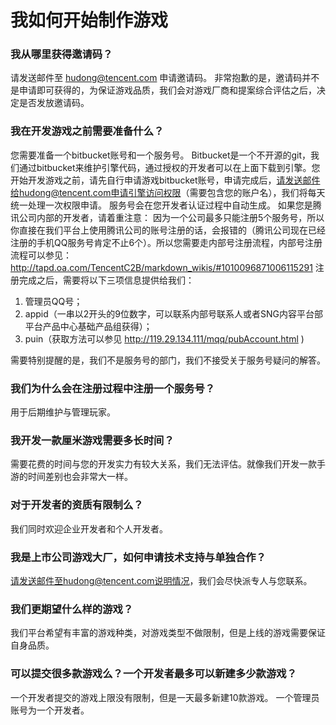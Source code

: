 # 我如何开始制作游戏

### 我从哪里获得邀请码？

请发送邮件至 hudong@tencent.com 申请邀请码。
非常抱歉的是，邀请码并不是申请即可获得的，为保证游戏品质，我们会对游戏厂商和提案综合评估之后，决定是否发放邀请码。

### 我在开发游戏之前需要准备什么？

您需要准备一个bitbucket账号和一个服务号。
Bitbucket是一个不开源的git，我们通过bitbucket来维护引擎代码，通过授权的开发者可以在上面下载到引擎。您开始开发游戏之前，请先自行申请游戏bitbucket账号，申请完成后，请发送邮件给hudong@tencent.com申请引擎访问权限（需要包含您的账户名），我们将每天统一处理一次权限申请。
服务号会在您开发者认证过程中自动生成。
	如果您是腾讯公司内部的开发者，请着重注意：
因为一个公司最多只能注册5个服务号，所以你直接在我们平台上使用腾讯公司的账号注册的话，会报错的（腾讯公司现在已经注册的手机QQ服务号肯定不止6个）。所以您需要走内部号注册流程，内部号注册流程可以参见： http://tapd.oa.com/TencentC2B/markdown_wikis/#1010096871006115291
注册完成之后，需要将以下三项信息提供给我们：

1.	管理员QQ号；
2.	appid（一串以2开头的9位数字，可以联系内部号联系人或者SNG内容平台部平台产品中心基础产品组获得）；
3.	puin（获取方法可以参见 http://119.29.134.111/mqq/pubAccount.html )

需要特别提醒的是，我们不是服务号的部门，我们不接受关于服务号疑问的解答。

### 我们为什么会在注册过程中注册一个服务号？
用于后期维护与管理玩家。

### 我开发一款厘米游戏需要多长时间？
需要花费的时间与您的开发实力有较大关系，我们无法评估。就像我们开发一款手游的时间差别也会非常大一样。

### 对于开发者的资质有限制么？
我们同时欢迎企业开发者和个人开发者。

### 我是上市公司游戏大厂，如何申请技术支持与单独合作？
请发送邮件至hudong@tencent.com说明情况，我们会尽快派专人与您联系。

### 我们更期望什么样的游戏？
我们平台希望有丰富的游戏种类，对游戏类型不做限制，但是上线的游戏需要保证自身品质。

### 可以提交很多款游戏么？一个开发者最多可以新建多少款游戏？
一个开发者提交的游戏上限没有限制，但是一天最多新建10款游戏。
一个管理员账号为一个开发者。
